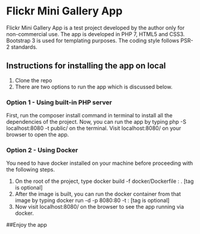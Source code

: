 # Flickr Mini Gallery App
Flickr Mini Gallery App is a test project developed by the author only for non-commercial use.
The app is developed in PHP 7, HTML5 and CSS3. Bootstrap 3 is used for templating purposes.
The coding style follows PSR-2 standards.

## Instructions for installing the app on local 
1. Clone the repo
2. There are two options to run the app which is discussed below.

### Option 1 - Using built-in PHP server
First, run the composer install command in terminal to install all the dependencies of the project. Now, you can run the app by typing php -S localhost:8080 -t public/ on the terminal. Visit localhost:8080/ on your browser to open the app.

### Option 2 - Using Docker
You need to have docker installed on your machine before proceeding with the following steps.
1. On the root of the project, type docker build -f docker/Dockerfile <image-name>:<tag> . [tag is optional]
2. After the image is built, you can run the docker container from that image by typing docker run -d -p 8080:80 -t <image-name>:<tag> [tag is optional]
3. Now visit localhost:8080/ on the browser to see the app running via docker.

##Enjoy the app